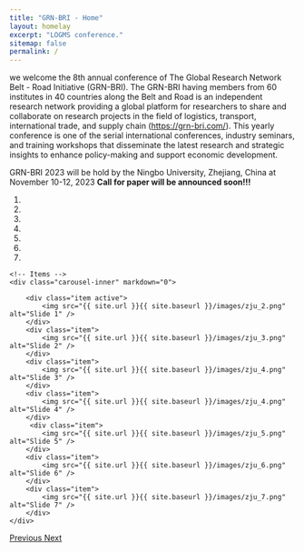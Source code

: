 ```yaml
---
title: "GRN-BRI - Home"
layout: homelay
excerpt: "LOGMS conference."
sitemap: false
permalink: /
---
```



we welcome the 8th annual conference of The Global Research Network Belt - Road Initiative (GRN-BRI). The GRN-BRI having members from 60 institutes in 40 countries along the Belt and Road is an independent research network providing a global platform for researchers to share and collaborate on research projects in the field of logistics, transport, international trade, and supply chain (https://grn-bri.com/). This yearly conference is one of the serial international conferences, industry seminars, and training workshops that disseminate the latest research and strategic insights to enhance policy-making and support economic development.

GRN-BRI 2023 will be hold by the Ningbo University, Zhejiang, China at November 10-12, 2023
**Call for paper will be announced soon!!!**


<div markdown="0" id="carousel" class="carousel slide" data-ride="carousel" data-interval="5000" data-pause="hover" >
    <!-- Menu -->
    <ol class="carousel-indicators">
        <li data-target="#carousel" data-slide-to="0" class="active"></li>
        <li data-target="#carousel" data-slide-to="1"></li>
        <li data-target="#carousel" data-slide-to="2"></li>
        <li data-target="#carousel" data-slide-to="3"></li>  
        <li data-target="#carousel" data-slide-to="4"></li>  
        <li data-target="#carousel" data-slide-to="5"></li>  
        <li data-target="#carousel" data-slide-to="6"></li>          
    </ol>

    <!-- Items -->
    <div class="carousel-inner" markdown="0">

        <div class="item active">
            <img src="{{ site.url }}{{ site.baseurl }}/images/zju_2.png" alt="Slide 1" />
        </div>
        <div class="item">
            <img src="{{ site.url }}{{ site.baseurl }}/images/zju_3.png" alt="Slide 2" />
        </div>
        <div class="item">
            <img src="{{ site.url }}{{ site.baseurl }}/images/zju_4.png" alt="Slide 3" />
        </div>
        <div class="item">
            <img src="{{ site.url }}{{ site.baseurl }}/images/zju_4.png" alt="Slide 4" />
        </div> 
         <div class="item">
            <img src="{{ site.url }}{{ site.baseurl }}/images/zju_5.png" alt="Slide 5" />
        </div>
        <div class="item">
            <img src="{{ site.url }}{{ site.baseurl }}/images/zju_6.png" alt="Slide 6" />
        </div>
        <div class="item">
            <img src="{{ site.url }}{{ site.baseurl }}/images/zju_7.png" alt="Slide 7" />
        </div>
    </div>
  <a class="left carousel-control" href="#carousel" role="button" data-slide="prev">
    <span class="glyphicon glyphicon-chevron-left" aria-hidden="true"></span>
    <span class="sr-only">Previous</span>
  </a>
  <a class="right carousel-control" href="#carousel" role="button" data-slide="next">
    <span class="glyphicon glyphicon-chevron-right" aria-hidden="true"></span>
    <span class="sr-only">Next</span>
  </a>
</div>
 


    
 


 
 


